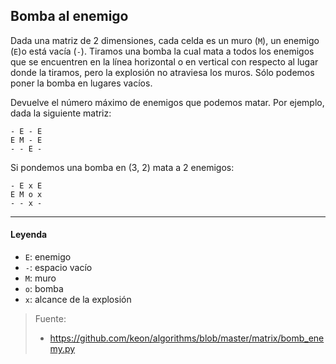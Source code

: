 ## Bomba al enemigo
Dada una matriz de 2 dimensiones, cada celda es un muro (`M`), un enemigo (`E`)o está vacía (`-`). Tiramos una bomba la cual mata a todos los enemigos que se encuentren en la línea horizontal o en vertical con respecto al lugar donde la tiramos, pero la explosión no atraviesa los muros. Sólo podemos poner la bomba en lugares vacíos.

Devuelve el número máximo de enemigos que podemos matar. Por ejemplo, dada la siguiente matriz:

```
- E - E
E M - E
- - E -
```

Si pondemos una bomba en (3, 2) mata a 2 enemigos:

```
- E x E
E M o x
- - x -
```

__________________________

#### Leyenda
- `E`: enemigo
- `-`: espacio vacío
- `M`: muro
- `o`: bomba
- `x`: alcance de la explosión

> Fuente:
> - https://github.com/keon/algorithms/blob/master/matrix/bomb_enemy.py
